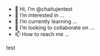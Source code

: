 - 👋 Hi, I’m @chaitujentest
- 👀 I’m interested in ...
- 🌱 I’m currently learning ...
- 💞️ I’m looking to collaborate on ...
- 📫 How to reach me ...

<!---
chaitujentest/chaitujentest is a ✨ special ✨ repository because its `README.md` (this file) appears on your GitHub profile.
You can click the Preview link to take a look at your changes.
--->
test
